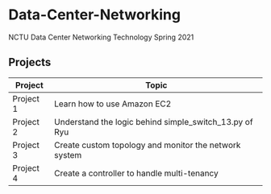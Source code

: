 # Data-Center-Networking
NCTU Data Center Networking Technology Spring 2021



## Projects
|Project|Topic|
|---|---|
|Project 1|Learn how to use Amazon EC2|
|Project 2|Understand the logic behind simple_switch_13.py of Ryu|
|Project 3|Create custom topology and monitor the network system|
|Project 4|Create a controller to handle multi-tenancy|